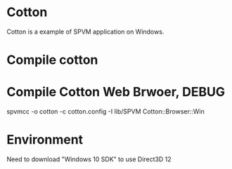 # Cotton

Cotton is a example of SPVM application on Windows.

# Compile cotton

  # Compile Cotton Web Brwoer, DEBUG
  spvmcc -o cotton -c cotton.config -I lib/SPVM Cotton::Browser::Win

# Environment

Need to download "Windows 10 SDK" to use Direct3D 12
